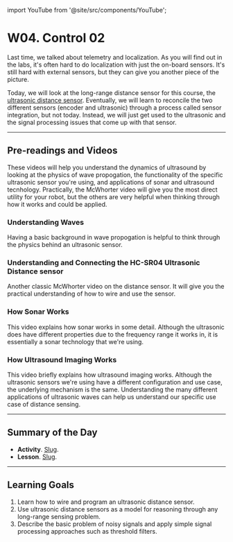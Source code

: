 
import YouTube from '@site/src/components/YouTube';

# W04. Control 02
Last time, we talked about telemetry and localization. As you will find out in the labs, it's often hard to do localization with just the on-board sensors. It's still hard with external sensors, but they can give you another piece of the picture.

Today, we will look at the long-range distance sensor for this course, the [ultrasonic distance sensor](https://projecthub.arduino.cc/Isaac100/getting-started-with-the-hc-sr04-ultrasonic-sensor-7cabe1). Eventually, we will learn to reconcile the two different sensors (encoder and ultrasonic) through a process called sensor integration, but not today. Instead, we will just get used to the ultrasonic and the signal processing issues that come up with that sensor.

---
## Pre-readings and Videos
These videos will help you understand the dynamics of ultrasound by looking at the physics of wave propogation, the functionality of the specific ultrasonic sensor you're using, and applications of sonar and ultrasound tecnhology. Practically, the McWhorter video will give you the most direct utility for your robot, but the others are very helpful when thinking through how it works and could be applied.

### Understanding Waves
<YouTube id="DovunOxlY1k" />
Having a basic background in wave propogation is helpful to think through the physics behind an ultrasonic sensor.

### Understanding and Connecting the HC-SR04 Ultrasonic Distance sensor

<YouTube id="iM-UKXCUI0rE" />
Another classic McWhorter video on the distance sensor. It will give you the practical understanding of how to wire and use the sensor.

### How Sonar Works
<YouTube id="AqqaYs7LjlM" />
This video explains how sonar works in some detail. Although the ultrasonic does have different properties due to the frequency range it works in, it is essentially a sonar technology that we're using.

### How Ultrasound Imaging Works
<YouTube id="I1Bdp2tMFsY" />
This video briefly explains how ultrasound imaging works. Although the ultrasonic sensors we're using have a different configuration and use case, the underlying mechanism is the same. Understanding the many different applications of ultrasonic waves can help us understand our specific use case of distance sensing.


---
## Summary of the Day

- **Activity**. [Slug](docs/concepts/teaching/activities/ultrasonic-to-servo).
- **Lesson**. [Slug](/docs/concepts/teaching/lessons/filters.md).

---
## Learning Goals
1. Learn how to wire and program an ultrasonic distance sensor.
2. Use ultrasonic distance sensors as a model for reasoning through any long-range sensing problem.
3. Describe the basic problem of noisy signals and apply simple signal processing approaches such as threshold filters.